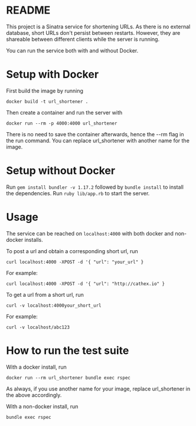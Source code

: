 # README

This project is a Sinatra service for shortening URLs. As there is no external
database, short URLs don't persist between restarts. However, they are shareable
between different clients while the server is running.

You can run the service both with and without Docker.

# Setup with Docker

First build the image by running

`docker build -t url_shortener .`

Then create a container and run the server with

`docker run --rm -p 4000:4000 url_shortener`

There is no need to save the container afterwards, hence the --rm flag in
the run command. You can replace url_shortener with another name for the
image.

# Setup without Docker

Run `gem install bundler -v 1.17.2` followed by `bundle install` to install the
dependencies. Run `ruby lib/app.rb` to start the server.

# Usage

The service can be reached on `localhost:4000` with both docker and non-docker
installs.

To post a url and obtain a corresponding short url, run

`curl localhost:4000 -XPOST -d '{ "url": "your_url" }`

For example:

`curl localhost:4000 -XPOST -d '{ "url": "http://cathex.io" }`

To get a url from a short url, run

`curl -v localhost:4000your_short_url`

For example:

`curl -v localhost/abc123`

# How to run the test suite

With a docker install, run

`docker run --rm url_shortener bundle exec rspec`

As always, if you use another name for your image, replace url_shortener in the
above accordingly.

With a non-docker install, run

`bundle exec rspec`

